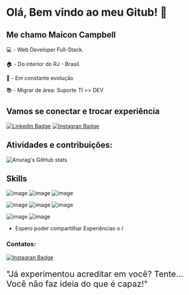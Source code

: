 # Olá, Bem vindo ao meu Gitub! 👋
 
## Me chamo Maicon Campbell

💻 - Web Developer Full-Stack.

🏠 - Do interior do RJ - Brasil.

📖 - Em constante evolução

📚 - Migrar de área: Suporte TI >> DEV

## Vamos se conectar e trocar experiência

[![Linkedin Badge](https://img.shields.io/badge/LinkedIn-0077B5?style=for-the-badge&logo=linkedin&logoColor=white)](https://www.linkedin.com/in/maicon-campbell/)
[![Instagran Badge](https://img.shields.io/badge/Instagram-6F39BC?style=for-the-badge&logo=instagram&logoColor=white)](https://www.instagram.com/campbellmaicon/)

## Atividades e contribuições:
![Anurag's GitHub stats](https://github-readme-stats.vercel.app/api?username=MaiconCampbell&theme=blue-green)

## Skills

![image](https://user-images.githubusercontent.com/34654210/143000917-88c9f14b-f2f8-463e-af03-7e777fc7473b.png)
![image](https://user-images.githubusercontent.com/34654210/143000959-2ee32947-262c-402e-830f-cc2a792fd8ee.png)
![image](https://img.shields.io/badge/JavaScript-F7DF1E?style=for-the-badge&logo=javascript&logoColor=black)

![image](https://img.shields.io/badge/React-20232A?style=for-the-badge&logo=react&logoColor=61DAFB)
![image](https://img.shields.io/badge/React_Native-20232A?style=for-the-badge&logo=react&logoColor=61DAFB)
![image](https://img.shields.io/badge/React_Router-CA4245?style=for-the-badge&logo=react-router&logoColor=white)

![image](https://img.shields.io/badge/Bootstrap-563D7C?style=for-the-badge&logo=bootstrap&logoColor=white)
![image](https://img.shields.io/badge/Redux-593D88?style=for-the-badge&logo=redux&logoColor=white)

- Espero poder compartilhar Experiências o /


### Contatos:

[![Instagran Badge](https://img.shields.io/badge/WhatsApp-25D366?style=for-the-badge&logo=whatsapp&logoColor=white)](https://api.whatsapp.com/send?phone=+552499875-8221&text=Em%20que%20poco%20ajudar?)

<div>
  <p style='font-size: 22px'>
  "Já experimentou acreditar em você? Tente... Você não faz ideia do que é capaz!"
  </p>
<div>
